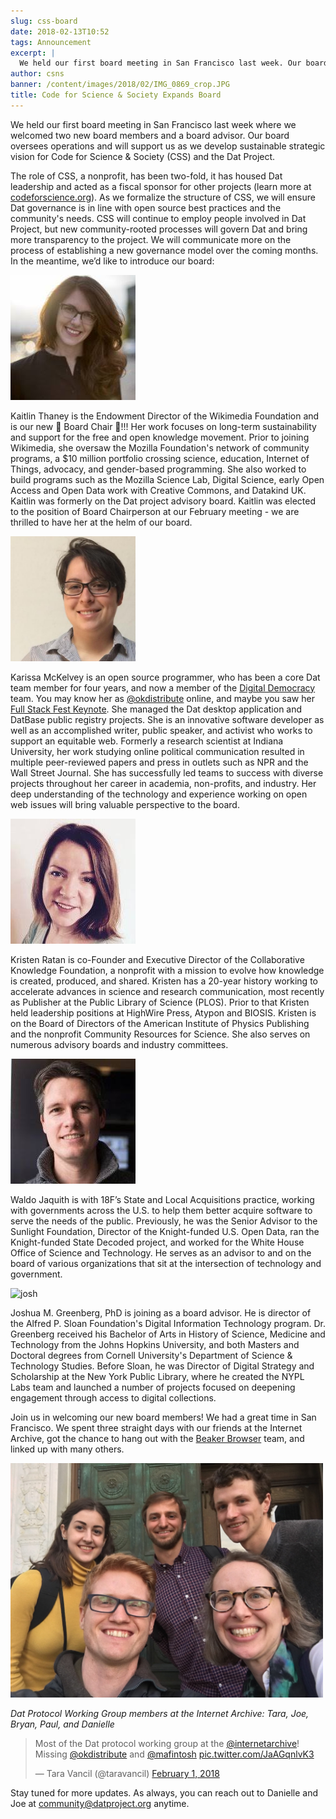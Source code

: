 ```yaml
---
slug: css-board
date: 2018-02-13T10:52
tags: Announcement
excerpt: |
  We held our first board meeting in San Francisco last week. Our board oversees operations and will support us as we develop sustainable strategic vision for the nonprofit and the Dat project.
author: csns
banner: /content/images/2018/02/IMG_0869_crop.JPG
title: Code for Science & Society Expands Board
---
```


We held our first board meeting in San Francisco last week where we welcomed two new board members and a board advisor. Our board oversees operations and will support us as we develop sustainable strategic vision for Code for Science & Society (CSS) and the Dat Project. 

The role of CSS, a nonprofit, has been two-fold, it has housed Dat leadership and acted as a fiscal sponsor for other projects (learn more at [codeforscience.org](https://codeforscience.org/)). As we formalize the structure of CSS, we will ensure Dat governance is in line with open source best practices and the community's needs. CSS will continue to employ people involved in Dat Project, but new community-rooted processes will govern Dat and bring more transparency to the project. We will communicate more on the process of establishing a new governance model over the coming months. In the meantime, we’d like to introduce our board:


<img src="/content/images/2018/02/kaitlin.jpg" width="200" height="auto" alt="kaitlin">

Kaitlin Thaney is the Endowment Director of the Wikimedia Foundation and is our new  🎉 Board Chair 🎉!!! Her work focuses on long-term sustainability and support for the free and open knowledge movement. Prior to joining Wikimedia, she oversaw the Mozilla Foundation's network of community programs, a $10 million portfolio crossing science, education, Internet of Things, advocacy, and gender-based programming. She also worked to build programs such as the Mozilla Science Lab, Digital Science, early Open Access and Open Data work with Creative Commons, and Datakind UK. Kaitlin was formerly on the Dat project advisory board. Kaitlin was elected to the position of Board Chairperson at our February meeting - we are thrilled to have her at the helm of our board.


<img src="/content/images/2018/02/karissa.jpg" width="200" height="auto" alt="karissa">


Karissa McKelvey is an open source programmer, who has been a core Dat team member for four years, and now a member of the [Digital Democracy](http://www.digital-democracy.org/) team. You may know her as [@okdistribute](https://twitter.com/okdistribute) online, and maybe you saw her [Full Stack Fest Keynote](/dat-commons/). She managed the Dat desktop application and DatBase public registry projects. She is an innovative software developer as well as an accomplished writer, public speaker, and activist who works to support an equitable web. Formerly a research scientist at Indiana University, her work studying online political communication resulted in multiple peer-reviewed papers and press in outlets such as NPR and the Wall Street Journal. She has successfully led teams to success with diverse projects throughout her career in academia, non-profits, and industry. Her deep understanding of the technology and experience working on open web issues will bring valuable perspective to the board. 


<img src="/content/images/2018/02/kristen.jpg" width="200" height="auto" alt="kristen">

Kristen Ratan is co-Founder and Executive Director of the Collaborative Knowledge Foundation, a nonprofit with a mission to evolve how knowledge is created, produced, and shared. Kristen has a 20-year history working to accelerate advances in science and research communication, most recently as Publisher at the Public Library of Science (PLOS).  Prior to that Kristen held leadership positions at HighWire Press, Atypon and BIOSIS.  Kristen is on the Board of Directors of the American Institute of Physics Publishing and the nonprofit Community Resources for Science. She also serves on numerous advisory boards and industry committees.

<img src="/content/images/2018/02/waldo.jpg" width="200" height="auto" alt="waldo">

Waldo Jaquith is with 18F’s State and Local Acquisitions practice, working with governments across the U.S. to help them better acquire software to serve the needs of the public. Previously, he was the Senior Advisor to the Sunlight Foundation, Director of the Knight-funded U.S. Open Data, ran the Knight-funded State Decoded project, and worked for the White House Office of Science and Technology. He serves as an advisor to and on the board of various organizations that sit at the intersection of technology and government.

<img src="/content/images/2018/02/Josh-Greenberg.jpg" width="200" height="auto" alt="josh">

Joshua M. Greenberg, PhD is joining as a board advisor. He is director of the Alfred P. Sloan Foundation's Digital Information Technology program. Dr. Greenberg received his Bachelor of Arts in History of Science, Medicine and Technology from the Johns Hopkins University, and both Masters and Doctoral degrees from Cornell University's Department of Science & Technology Studies. Before Sloan, he was Director of Digital Strategy and Scholarship at the New York Public Library, where he created the NYPL Labs team and launched a number of projects focused on deepening engagement through access to digital collections.

Join us in welcoming our new board members! We had a great time in San Francisco. We spent three straight days with our friends at the Internet Archive, got the chance to hang out with the [Beaker Browser](Beakerbrowser.com) team, and linked up with many others. 


<img src="/content/images/2018/02/IMG_0835-rotated-1.JPG" width="500" height="auto" alt=""> 

*Dat Protocol Working Group members at the Internet Archive: Tara, Joe, Bryan, Paul, and Danielle*


<blockquote class="twitter-tweet" data-lang="en"><p lang="en" dir="ltr">Most of the Dat protocol working group at the <a href="https://twitter.com/internetarchive?ref_src=twsrc%5Etfw">@internetarchive</a>! Missing <a href="https://twitter.com/okdistribute?ref_src=twsrc%5Etfw">@okdistribute</a> and <a href="https://twitter.com/mafintosh?ref_src=twsrc%5Etfw">@mafintosh</a> <a href="https://t.co/JaAGqnlvK3">pic.twitter.com/JaAGqnlvK3</a></p>&mdash; Tara Vancil (@taravancil) <a href="https://twitter.com/taravancil/status/958868029172940800?ref_src=twsrc%5Etfw">February 1, 2018</a></blockquote>

Stay tuned for more updates. As always, you can reach out to Danielle and Joe at community@datproject.org anytime. 

